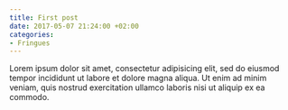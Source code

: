 ```yaml
---
title: First post
date: 2017-05-07 21:24:00 +02:00
categories:
- Fringues
---
```


Lorem ipsum dolor sit amet, consectetur adipisicing elit, sed do eiusmod tempor incididunt ut labore et dolore magna aliqua. Ut enim ad minim veniam, quis nostrud exercitation ullamco laboris nisi ut aliquip ex ea commodo.
